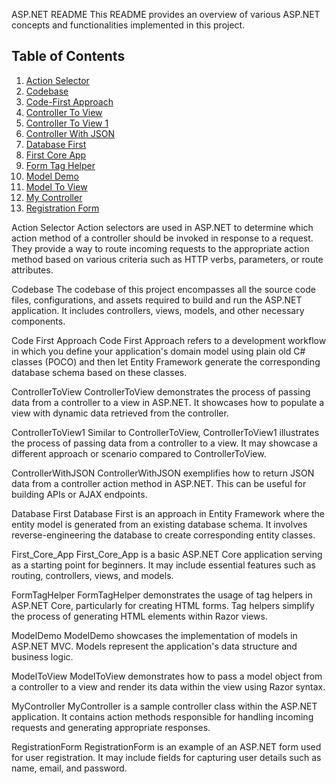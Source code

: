 ASP.NET README
This README provides an overview of various ASP.NET concepts and functionalities implemented in this project.
## Table of Contents

1. [Action Selector](#action-selector)
2. [Codebase](#codebase)
3. [Code-First Approach](#code-first-approach)
4. [Controller To View](#controller-to-view)
5. [Controller To View 1](#controller-to-view-1)
6. [Controller With JSON](#controller-with-json)
7. [Database First](#database-first)
8. [First Core App](#first-core-app)
9. [Form Tag Helper](#form-tag-helper)
10. [Model Demo](#model-demo)
11. [Model To View](#model-to-view)
12. [My Controller](#my-controller)
13. [Registration Form](#registration-form)
    
Action Selector
Action selectors are used in ASP.NET to determine which action method of a controller should be invoked in response to a request. They provide a way to route incoming requests to the appropriate action method based on various criteria such as HTTP verbs, parameters, or route attributes.

Codebase
The codebase of this project encompasses all the source code files, configurations, and assets required to build and run the ASP.NET application. It includes controllers, views, models, and other necessary components.

Code First Approach
Code First Approach refers to a development workflow in which you define your application's domain model using plain old C# classes (POCO) and then let Entity Framework generate the corresponding database schema based on these classes.

ControllerToView
ControllerToView demonstrates the process of passing data from a controller to a view in ASP.NET. It showcases how to populate a view with dynamic data retrieved from the controller.

ControllerToView1
Similar to ControllerToView, ControllerToView1 illustrates the process of passing data from a controller to a view. It may showcase a different approach or scenario compared to ControllerToView.

ControllerWithJSON
ControllerWithJSON exemplifies how to return JSON data from a controller action method in ASP.NET. This can be useful for building APIs or AJAX endpoints.

Database First
Database First is an approach in Entity Framework where the entity model is generated from an existing database schema. It involves reverse-engineering the database to create corresponding entity classes.

First_Core_App
First_Core_App is a basic ASP.NET Core application serving as a starting point for beginners. It may include essential features such as routing, controllers, views, and models.

FormTagHelper
FormTagHelper demonstrates the usage of tag helpers in ASP.NET Core, particularly for creating HTML forms. Tag helpers simplify the process of generating HTML elements within Razor views.

ModelDemo
ModelDemo showcases the implementation of models in ASP.NET MVC. Models represent the application's data structure and business logic.

ModelToView
ModelToView demonstrates how to pass a model object from a controller to a view and render its data within the view using Razor syntax.

MyController
MyController is a sample controller class within the ASP.NET application. It contains action methods responsible for handling incoming requests and generating appropriate responses.

RegistrationForm
RegistrationForm is an example of an ASP.NET form used for user registration. It may include fields for capturing user details such as name, email, and password.
